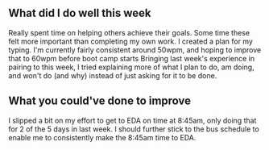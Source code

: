 ## What did I do well this week
Really spent time on helping others achieve their goals. Some time these felt more important than completing my own work. 
I created a plan for my typing. I'm currently fairly consistent around 50wpm, and hoping to improve that to 60wpm before boot camp starts
Bringing last week's experience in pairing to this week, I tried explaining more of what I plan to do, am doing, and won't do (and why) instead of just asking for it to be done.

## What you could've done to improve 
I slipped a bit on my effort to get to EDA on time at 8:45am, only doing that for 2 of the 5 days in last week. I should further stick to the bus schedule to enable me to consistently make the 8:45am time to EDA.